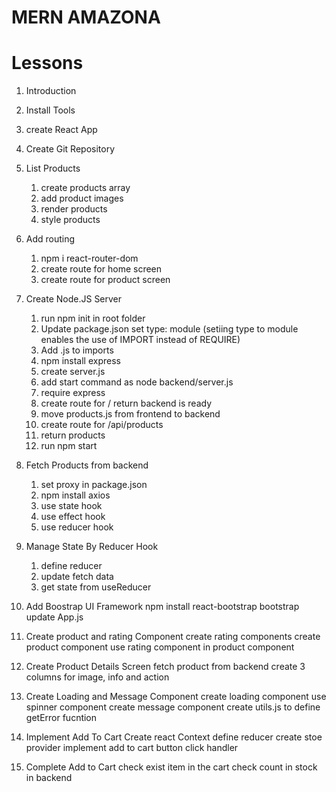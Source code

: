 # MERN AMAZONA

# Lessons

1. Introduction
2. Install Tools
3. create React App
4. Create Git Repository
5. List Products
   1. create products array
   2. add product images
   3. render products
   4. style products
6. Add routing
   1. npm i react-router-dom
   2. create route for home screen
   3. create route for product screen
7. Create Node.JS Server
   1. run npm init in root folder
   2. Update package.json set type: module (setiing type to module enables the use of IMPORT instead of REQUIRE)
   3. Add .js to imports
   4. npm install express
   5. create server.js
   6. add start command as node backend/server.js
   7. require express
   8. create route for / return backend is ready
   9. move products.js from frontend to backend
   10. create route for /api/products
   11. return products
   12. run npm start
8. Fetch Products from backend

   1. set proxy in package.json
   2. npm install axios
   3. use state hook
   4. use effect hook
   5. use reducer hook

9. Manage State By Reducer Hook

   1. define reducer
   2. update fetch data
   3. get state from useReducer

10. Add Boostrap UI Framework
    npm install react-bootstrap bootstrap
    update App.js

11. Create product and rating Component
    create rating components
    create product component
    use rating component in product component

12. Create Product Details Screen
    fetch product from backend
    create 3 columns for image, info and action
13. Create Loading and Message Component
    create loading component
    use spinner component
    create message component
    create utils.js to define getError fucntion
14. Implement Add To Cart
    Create react Context
    define reducer
    create stoe provider
    implement add to cart button click handler
15. Complete Add to Cart
    check exist item in the cart
    check count in stock in backend
